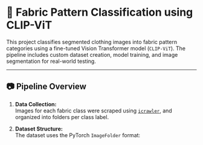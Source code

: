 # 🧵 Fabric Pattern Classification using CLIP-ViT

This project classifies segmented clothing images into fabric pattern categories using a fine-tuned Vision Transformer model (`CLIP-ViT`). The pipeline includes custom dataset creation, model training, and image segmentation for real-world testing.

---

## 📷 Pipeline Overview

1. **Data Collection:**  
   Images for each fabric class were scraped using [`icrawler`](https://github.com/hellock/icrawler), and organized into folders per class label.

2. **Dataset Structure:**  
   The dataset uses the PyTorch `ImageFolder` format:
